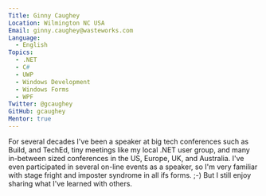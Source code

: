 ```yaml
---
Title: Ginny Caughey
Location: Wilmington NC USA
Email: ginny.caughey@wasteworks.com
Language:
  - English
Topics:
  - .NET
  - C#
  - UWP
  - Windows Development
  - Windows Forms
  - WPF
Twitter: @gcaughey
GitHub: gcaughey
Mentor: true
---
```

For several decades I've been a speaker at big tech conferences such as Build, and TechEd, tiny meetings like my local .NET user group, and many in-between sized conferences in the US, Europe, UK, and Australia.  I've even participated in several on-line events as a speaker, so I'm very familiar with stage fright and imposter syndrome in all ifs forms. ;-) But I still enjoy sharing what I've learned with others.
